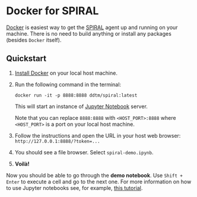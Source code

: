 # Docker for SPIRAL

[Docker](https://docs.docker.com/install/) is easiest way to get the
[SPIRAL](https://github.com/deepmind/spiral) agent up and running on your machine.
There is no need to build anything or install any packages (besides `Docker` itself).

## Quickstart

1. [Install Docker](https://docs.docker.com/install/) on your local host machine.
2. Run the following command in the terminal:

   ```shell
   docker run -it -p 8888:8888 ddtm/spiral:latest
   ```
   
   This will start an instance of [Jupyter Notebook](https://jupyter.org/) server. 
   
   Note that you can replace `8888:8888` with `<HOST_PORT>:8888` where `<HOST_PORT>`
   is a port on your local host machine.
3. Follow the instructions and open the URL in your host web browser: `http://127.0.0.1:8888/?token=...`
4. You should see a file browser. Select `spiral-demo.ipynb`.
5. **Voilà!**

Now you should be able to go through the **demo notebook**. Use `Shift + Enter` to execute a cell
and go to the next one. For more information on how to use Jupyter notebooks see, for example,
[this tutorial](https://www.codecademy.com/articles/how-to-use-jupyter-notebooks).
